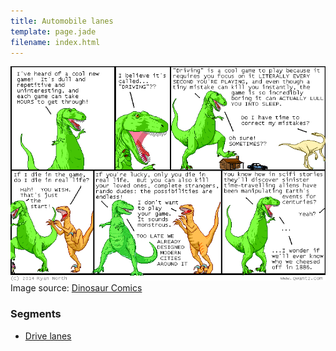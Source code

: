 ```yaml
---
title: Automobile lanes
template: page.jade
filename: index.html
---
```


![Qwantz](/images/drive-lane-qwantz.png)
<span class='caption'>Image source: [Dinosaur Comics](http://www.qwantz.com/index.php?comic=2587)</span>

### Segments

* [Drive lanes](drive-lane/)
